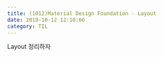 ```yaml
---
title: (1012)Material Design Foundation - Layout
date: 2019-10-12 12:10:66
category: TIL
---
```


Layout 정리하자
